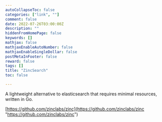 ```yaml
---
autoCollapseToc: false
categories: ["link", ""]
comment: false
date: 2022-07-26T03:00:00Z
description: ""
hiddenFromHomePage: false
keywords: []
mathjax: false
mathjaxEnableAutoNumber: false
mathjaxEnableSingleDollar: false
postMetaInFooter: false
reward: false
tags: []
title: "ZincSearch"
toc: false

---
```

A lightweight alternative to elasticsearch that requires minimal resources, written in Go.

[https://github.com/zinclabs/zinc](https://github.com/zinclabs/zinc "https://github.com/zinclabs/zinc")
